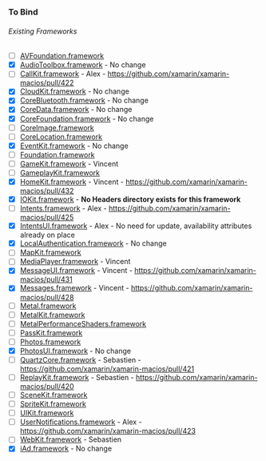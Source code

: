 ### To Bind
###### Existing Frameworks
- [ ] [AVFoundation.framework](https://github.com/xamarin/xamarin-macios/wiki/AVFoundation-iOS-Beta3)
- [X] [AudioToolbox.framework](https://github.com/xamarin/xamarin-macios/wiki/AudioToolbox-iOS-Beta3) - No change
- [ ] [CallKit.framework](https://github.com/xamarin/xamarin-macios/wiki/CallKit-iOS-Beta3) - Alex - https://github.com/xamarin/xamarin-macios/pull/422 
- [X] [CloudKit.framework](https://github.com/xamarin/xamarin-macios/wiki/CloudKit-iOS-Beta3) - No change
- [X] [CoreBluetooth.framework](https://github.com/xamarin/xamarin-macios/wiki/CoreBluetooth-iOS-Beta3) - No change
- [X] [CoreData.framework](https://github.com/xamarin/xamarin-macios/wiki/CoreData-iOS-Beta3) - No change
- [X] [CoreFoundation.framework](https://github.com/xamarin/xamarin-macios/wiki/CoreFoundation-iOS-Beta3) - No change
- [ ] [CoreImage.framework](https://github.com/xamarin/xamarin-macios/wiki/CoreImage-iOS-Beta3)
- [ ] [CoreLocation.framework](https://github.com/xamarin/xamarin-macios/wiki/CoreLocation-iOS-Beta3)
- [X] [EventKit.framework](https://github.com/xamarin/xamarin-macios/wiki/EventKit-iOS-Beta3) - No change
- [ ] [Foundation.framework](https://github.com/xamarin/xamarin-macios/wiki/Foundation-iOS-Beta3)
- [ ] [GameKit.framework](https://github.com/xamarin/xamarin-macios/wiki/GameKit-iOS-Beta3) - Vincent
- [ ] [GameplayKit.framework](https://github.com/xamarin/xamarin-macios/wiki/GameplayKit-iOS-Beta3)
- [X] [HomeKit.framework](https://github.com/xamarin/xamarin-macios/wiki/HomeKit-iOS-Beta3) - Vincent - https://github.com/xamarin/xamarin-macios/pull/432
- [X] [IOKit.framework](https://github.com/xamarin/xamarin-macios/wiki/IOKit-iOS-Beta3) - **No Headers directory exists for this framework**
- [ ] [Intents.framework](https://github.com/xamarin/xamarin-macios/wiki/Intents-iOS-Beta3) - Alex - https://github.com/xamarin/xamarin-macios/pull/425
- [X] [IntentsUI.framework](https://github.com/xamarin/xamarin-macios/wiki/IntentsUI-iOS-Beta3) - Alex - No need for update, availability attributes already on place
- [X] [LocalAuthentication.framework](https://github.com/xamarin/xamarin-macios/wiki/LocalAuthentication-iOS-Beta3) - No change
- [ ] [MapKit.framework](https://github.com/xamarin/xamarin-macios/wiki/MapKit-iOS-Beta3)
- [ ] [MediaPlayer.framework](https://github.com/xamarin/xamarin-macios/wiki/MediaPlayer-iOS-Beta3) - Vincent
- [X] [MessageUI.framework](https://github.com/xamarin/xamarin-macios/wiki/MessageUI-iOS-Beta3) - Vincent - https://github.com/xamarin/xamarin-macios/pull/431
- [X] [Messages.framework](https://github.com/xamarin/xamarin-macios/wiki/Messages-iOS-Beta3) - Vincent - https://github.com/xamarin/xamarin-macios/pull/428
- [ ] [Metal.framework](https://github.com/xamarin/xamarin-macios/wiki/Metal-iOS-Beta3)
- [ ] [MetalKit.framework](https://github.com/xamarin/xamarin-macios/wiki/MetalKit-iOS-Beta3)
- [ ] [MetalPerformanceShaders.framework](https://github.com/xamarin/xamarin-macios/wiki/MetalPerformanceShaders-iOS-Beta3)
- [ ] [PassKit.framework](https://github.com/xamarin/xamarin-macios/wiki/PassKit-iOS-Beta3)
- [ ] [Photos.framework](https://github.com/xamarin/xamarin-macios/wiki/Photos-iOS-Beta3)
- [X] [PhotosUI.framework](https://github.com/xamarin/xamarin-macios/wiki/PhotosUI-iOS-Beta3) - No change
- [ ] [QuartzCore.framework](https://github.com/xamarin/xamarin-macios/wiki/QuartzCore-iOS-Beta3) - Sebastien - https://github.com/xamarin/xamarin-macios/pull/421
- [ ] [ReplayKit.framework](https://github.com/xamarin/xamarin-macios/wiki/ReplayKit-iOS-Beta3) - Sebastien - https://github.com/xamarin/xamarin-macios/pull/420
- [ ] [SceneKit.framework](https://github.com/xamarin/xamarin-macios/wiki/SceneKit-iOS-Beta3)
- [ ] [SpriteKit.framework](https://github.com/xamarin/xamarin-macios/wiki/SpriteKit-iOS-Beta3)
- [ ] [UIKit.framework](https://github.com/xamarin/xamarin-macios/wiki/UIKit-iOS-Beta3)
- [ ] [UserNotifications.framework](https://github.com/xamarin/xamarin-macios/wiki/UserNotifications-iOS-Beta3) - Alex - https://github.com/xamarin/xamarin-macios/pull/423
- [ ] [WebKit.framework](https://github.com/xamarin/xamarin-macios/wiki/WebKit-iOS-Beta3) - Sebastien
- [X] [iAd.framework](https://github.com/xamarin/xamarin-macios/wiki/iAd-iOS-Beta3) - No change
